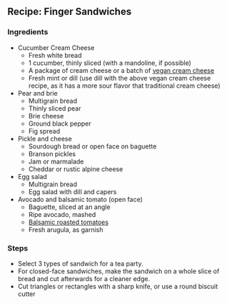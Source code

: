 ## Recipe: Finger Sandwiches



### Ingredients
 - Cucumber Cream Cheese
    - Fresh white bread
    - 1 cucumber, thinly sliced (with a mandoline, if possible)
    - A package of cream cheese or a batch of [vegan cream cheese](vegan_cream_cheese.md)
    - Fresh mint or dill (use dill with the above vegan cream cheese recipe, as it has a more sour flavor that traditional cream cheese)
 - Pear and brie
    - Multigrain bread
    - Thinly sliced pear
    - Brie cheese
    - Ground black pepper
    - Fig spread
 - Pickle and cheese
    - Sourdough bread or open face on baguette
    - Branson pickles
    - Jam or marmalade
    - Cheddar or rustic alpine cheese
 - Egg salad
    - Multigrain bread
    - Egg salad with dill and capers
 - Avocado and balsamic tomato (open face)
    - Baguette, sliced at an angle
    - Ripe avocado, mashed
    - [Balsamic roasted tomatoes](balsamic_roasted_tomatoes.md)
    - Fresh arugula, as garnish

### Steps
 - Select 3 types of sandwich for a tea party.
 - For closed-face sandwiches, make the sandwich on a whole slice of bread and cut afterwards for a cleaner edge.
 - Cut triangles or rectangles with a sharp knife, or use a round biscuit cutter


